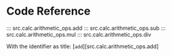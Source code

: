 # Code Reference

::: src.calc.arithmetic_ops.add
::: src.calc.arithmetic_ops.sub
::: src.calc.arithmetic_ops.mul
::: src.calc.arithmetic_ops.div

With the identifier as title:
[`add`][src.calc.arithmetic_ops.add]